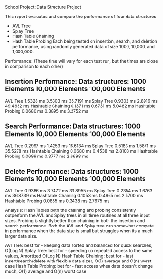 School Project: Data Structure Project

This report evaluates and compare the performance of four data structures
- AVL Tree
- Splay Tree
- Hash Table Chaining
- Hash Table Probing
Each being tested on insertion, search, and deletion performance, using randomly generated data of size 1000, 10,000, and 1,000,000.

Performance: (These time will vary for each test run, but the times are close in comparison to each other)

Insertion Performance:
Data structures:	 	1000 Elements		10,000 Elements	100,000 Elements
--------------------------------------------------------------------------------------------------
AVL Tree 			1.5328 ms		3.5303 ms		35.7191 ms
Splay Tree			0.9302 ms		2.8916 ms		49.4632 ms
Hashtable Chaining  		0.1371 ms		0.6731 ms		5.0482 ms
Hashtable Probing		0.0680 ms		0.3895 ms		3.2752 ms

Search Performance:
Data structures:	 	1000 Elements		10,000 Elements		100,000 Elements
-------------------------------------------------------------------------------------------------
AVL Tree 			0.2997 ms		1.4253 ms		16.6134 ms
Splay Tree			0.5183 ms		1.5871 ms		35.5278  ms
Hashtable Chaining  		0.0680 ms		0.4538 ms		2.8108 ms
Hashtable Probing		0.0699 ms		0.3777 ms		2.6698 ms

Delete Performance:
Data structures:	 	1000 Elements		10,000 Elements		100,000 Elements
-------------------------------------------------------------------------------------------------
AVL Tree 			0.9366 ms		3.7472 ms		33.8955 ms
Splay Tree			0.2354 ms		1.6763 ms		36.8739 ms
Hashtable Chaining  		0.1053 ms		0.4965 ms		2.5700 ms
Hashtable Probing		0.0885 ms		0.3438 ms		2.7675 ms

Analysis:
Hash Tables both the chaining and probing consistently outperform the AVL and Splay trees in all three routines at all three input sizes. Probing is slightly better than chaining in both the insertion and search performance. Both the AVL and Splay tree can somewhat compete in performance when the data size is small but struggles when its a much larger data size.

AVl Tree: best for - keeping data sorted and balanced for quick searches, O(Log N)
Splay Tree: best for - speeding up repeated access to the same values, Amortized O(Log N)
Hash Table Chaining: best for - fast insert/search/delete with flexible data sizes, O(1) average and O(n) worst case
Hash Table Probing: bet for - fast access when data doesn't change much, O(1) average and O(n) worst case
